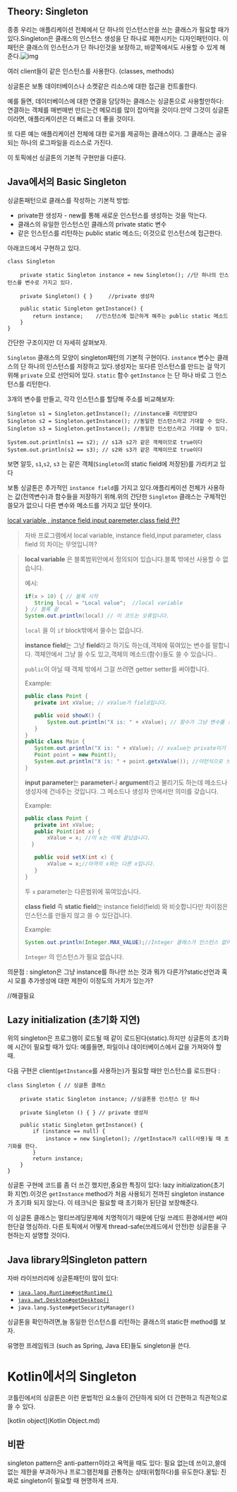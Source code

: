 ## Theory: Singleton

종종 우리는 애플리케이션 전체에서 단 하나의 인스턴스만을 쓰는 클래스가 필요할 때가 있다.Singleton은 클래스의 인스턴스 생성을 단 하나로 제한시키는 디자인패턴이다. 이 패턴은 클래스의 인스턴스가 단 하나인것을 보장하고, 바깥쪽에서도 사용할 수 있게 해준다.![img](https://ucarecdn.com/c4c50aab-5b46-4d4d-81c4-4699808d8ffa/)

여러 client들이 같은 인스턴스를 사용한다. (classes, methods)

싱글톤은 보통 데이터베이스나 소켓같은 리소스에 대한 접근을 컨트롤한다.

예를 들면,  데이터베이스에 대한 연결을 담당하는 클래스는 싱글톤으로 사용할만하다: 연결하는 객체를 매번매번 만드는건 메모리를 많이 잡아먹을 것이다.만약 그것이 싱글톤이라면, 애플리케이션은 더 빠르고 더 좋을 것이다.

또 다른 예는 애플리케이션 전체에 대한 로거를 제공하는 클래스이다. 그 클래스는 공유되는 하나의 로그파일을 리소스로 가진다.

이 토픽에선 싱글톤의 기본적 구현만을 다룬다.



## Java에서의 Basic Singleton

싱글톤패턴으로 클래스를 작성하는 기본적 방법:

- private한 생성자 - new를 통해 새로운 인스턴스를 생성하는 것을 막는다.
- 클래스의 유일한 인스턴스인 클래스의 private static 변수
- 같은 인스턴스를 리턴하는 public static 메소드; 이것으로 인스턴스에 접근한다.

아래코드에서 구현하고 있다.

```
class Singleton  

    private static Singleton instance = new Singleton(); //단 하나의 인스턴스를 변수로 가지고 있다.

    private Singleton() { }     //private 생성자

    public static Singleton getInstance() {
        return instance;    //인스턴스에 접근하게 해주는 public static 메소드
    }
}
```

간단한 구조이지만 더 자세히 살펴보자.

 `Singleton` 클래스의 모양이 singleton패턴의 기본적 구현이다. `instance` 변수는 클래스의 단 하나의 인스턴스를 저장하고 있다.생성자는 또다른 인스턴스를 만드는 걸 막기위해  `private` 으로 선언되어 있다. `static` 함수 `getInstance` 는 단 하나 바로 그 인스턴스를 리턴한다.

3개의 변수를 만들고, 각각 인스턴스를 할당해 주소를 비교해보자:

```ingleton s1 = Singleton.getInstance();
Singleton s1 = Singleton.getInstance(); //instance를 리턴받았다
Singleton s2 = Singleton.getInstance(); //동일한 인스턴스라고 기대할 수 있다.
Singleton s3 = Singleton.getInstance(); //동일한 인스턴스라고 기대할 수 있다.
    
System.out.println(s1 == s2); // s1과 s2가 같은 객체이므로 true이다
System.out.println(s2 == s3); // s2와 s3가 같은 객체이므로 true이다
```

보면 알듯,  `s1`,`s2`, `s3` 는 같은 객체(`Singleton`의 static field에 저장된)를 가리키고 있다 

보통 싱글톤은 추가적인 `instance field`를 가지고 있다.애플리케이션 전체가 사용하는 값(전역변수)과 함수들을 저장하기 위해.위의 간단한 `Singleton` 클래스는 구체적인 쓸모가 없으니 다른 변수와 메소드를 가지고 있단 뜻이다.

[local variable , instance field,input paremeter,class field 란?](https://stackoverflow.com/questions/20671008/what-is-the-difference-between-a-local-variable-an-instance-field-an-input-par)

>  자바 프로그램에서 local variable, instance field,input parameter, class field 의 차이는 무엇입니까?

>**local variable** 은 블록범위안에서 정의되어 있습니다.블록 밖에선 사용할 수 없습니다.
>
>예시:
>
>```java
>if(x > 10) { // 블록 시작
>    String local = "Local value";  //local variable
>} // 블록 끝
>System.out.println(local) // 이 코드는 오류입니다.
>```
>
>`local` 을 이 `if` block밖에서 쓸수는 없습니다.
>
>**instance field**는 그냥 **field**라고 하기도 하는데,객체에 묶여있는 변수를 말합니다. 객체안에서 그냥 쓸 수도 있고,객체의 메소드(함수)들도 쓸 수 있습니다..
>
>`public`이 아닐 때 객체 밖에서 그걸 쓰려면  getter setter를 써야합니다.
>
>Example:
>
>```java
>public class Point { 
>    private int xValue; // xValue가 field입니다.
>
>    public void showX() {
>        System.out.println("X is: " + xValue); // 함수가 그냥 변수를 쓰고 있습니다.
>    }
>}
>public class Main { 
>    System.out.println("X is: " + xValue); // xvalue는 private이기 때문에 이 코드는 오류입니다.
>    Point point = new Point();
>    System.out.println("X is: " + point.getxValue()); //이런식으로 쓰려면 Point클래스에 getxValue함수를 구현해줘야 합니다.이 코드자체는 오류입니다.
>}
>```
>
> **input parameter**는 **parameter**나 **argument**라고 불리기도 하는데  메소드나 생성자에 건네주는 것입니다. 그 메소드나 생성자 안에서만 의미를 갖습니다.
>
>Example:
>
>```java
>public class Point {
>    private int xValue;
>    public Point(int x) {
>        xValue = x; //이 x는 이제 끝났습니다.
>   }
>
>    public void setX(int x) {
>        xValue = x;//아까의 x와는 다른 x입니다.
>    }
>}
>```
>
>두 `x` parameter는 다른범위에 묶여있습니다.
>
>**class field** 즉 **static field**는 instance field(field) 와 비슷합니다만 차이점은 인스턴스를 만들지 않고 쓸 수 있단겁니다.
>
>Example:
>
>```java
>System.out.println(Integer.MAX_VALUE);//Integer 클래스가 인스턴스 없이 그냥 사용되고 있습니다.이 코드는 Integer의 최대값을 출력합니다.
>```
>
>`Integer` 의 인스턴스가 필요 없습니다.



의문점 : singleton은 그냥 instance를 하나만 쓰는 것과 뭐가 다른가?static선언과 혹시 모를 추가생성에 대한 제한이 이정도의 가치가 있는가?

//해결필요

## Lazy initialization (초기화 지연)

위의 singleton은 프로그램이 로드될 때 같이 로드된다(static).하지만 싱글톤의 초기화에 시간이 필요할 때가 있다: 예를들면, 파일이나 데이터베이스에서 값을 가져와야 할 때.

다음 구현은 client(`getInstance`를 사용하는)가 필요할 때만 인스턴스를 로드한다 :

```
class Singleton { // 싱글톤 클래스
    
    private static Singleton instance; //싱글톤용 인스턴스 단 하나
    
    private Singleton () { } // private 생성자

    public static Singleton getInstance() {
        if (instance == null) {
            instance = new Singleton(); //getInstace가 call(사용)될 때 초기화를 한다.
        }
        return instance;
    }
}
```

싱글톤 구현에 코드를 좀 더 쓰긴 했지만,중요한 특징이 있다: lazy initialization(초기화 지연).이것은 `getInstance` method가 처음 사용되기 전까진  singleton instance 가 초기화 되지 않는다. 이 테크닉은 필요할 때 초기화가 된단걸 보장해준다.

이 싱글톤 클래스는 멀티쓰레딩문제에 치명적이기 때문에 단일 쓰레드 환경에서만 써야한단걸 명심하라. 다른 토픽에서 어떻게 thread-safe(쓰레드에서 안전)한 싱글톤을 구현하는지 설명할 것이다.

## Java library의Singleton pattern 

자바 라이브러리에 싱글톤패턴이 많이 있다:

- [`java.lang.Runtime#getRuntime()`](http://docs.oracle.com/javase/8/docs/api/java/lang/Runtime.html#getRuntime--)
- [`java.awt.Desktop#getDesktop()`](http://docs.oracle.com/javase/8/docs/api/java/awt/Desktop.html#getDesktop--)
- `java.lang.System#getSecurityManager()`

싱글톤을 확인하려면,늘 동일한 인스턴스를 리턴하는 클래스의 static한 method를 보자.

유명한 프레임워크 (such as Spring, Java EE)들도 singleton을 쓴다.

# Kotlin에서의 Singleton

코틀린에서의 싱글톤은 이런 문법적인 요소들이 간단하게 되어 더 간편하고 직관적으로 쓸 수 있다.

[kotlin object](Kotlin Object.md)

## 비판

singleton pattern은 anti-pattern이라고 욕먹을 때도 있다: 필요 없는데 쓰이고,쓸데없는 제한을 부과하거나 프로그램전체를 관통하는 상태(위험하다)를 유도한다.꿀팁: 진짜로 singleton이 필요할 때 현명하게 쓰자.